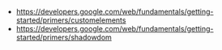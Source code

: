 - https://developers.google.com/web/fundamentals/getting-started/primers/customelements
- https://developers.google.com/web/fundamentals/getting-started/primers/shadowdom
